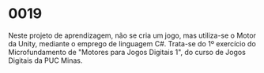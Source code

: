 # 0019
Neste projeto de aprendizagem, não se cria um jogo, mas utiliza-se o Motor da Unity, mediante o emprego de linguagem C#. Trata-se do 1º exercício do Microfundamento de "Motores para Jogos Digitais 1", do curso de Jogos Digitais da PUC Minas.
